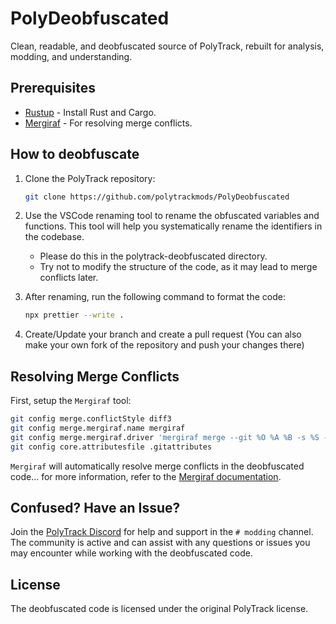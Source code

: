 # PolyDeobfuscated

Clean, readable, and deobfuscated source of PolyTrack, rebuilt for analysis, modding, and understanding.

## Prerequisites

- [Rustup](https://rustup.rs/) - Install Rust and Cargo.
- [Mergiraf](https://mergiraf.org/installation.html#from-source) - For resolving merge conflicts.

## How to deobfuscate

1. Clone the PolyTrack repository:

   ```bash
   git clone https://github.com/polytrackmods/PolyDeobfuscated
   ```

2. Use the VSCode renaming tool to rename the obfuscated variables and functions. This tool will help you systematically rename the identifiers in the codebase.
    - Please do this in the polytrack-deobfuscated directory.
    - Try not to modify the structure of the code, as it may lead to merge conflicts later.
3. After renaming, run the following command to format the code:

    ```bash
    npx prettier --write .
    ```

4. Create/Update your branch and create a pull request (You can also make your own fork of the repository and push your changes there)

## Resolving Merge Conflicts

First, setup the `Mergiraf` tool:

```bash
git config merge.conflictStyle diff3
git config merge.mergiraf.name mergiraf
git config merge.mergiraf.driver 'mergiraf merge --git %O %A %B -s %S -x %X -y %Y -p %P -l %L'
git config core.attributesfile .gitattributes
```

`Mergiraf` will automatically resolve merge conflicts in the deobfuscated code... for more information, refer to the [Mergiraf documentation](https://mergiraf.org/usage.html).

## Confused? Have an Issue?

Join the [PolyTrack Discord](https://discord.gg/kzSNuh4ZTu) for help and support in the `# modding` channel. The community is active and can assist with any questions or issues you may encounter while working with the deobfuscated code.

## License

The deobfuscated code is licensed under the original PolyTrack license.
